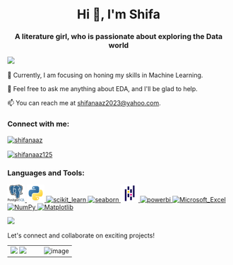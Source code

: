 <h1 align="center">Hi 👋, I'm Shifa</h1>

<h3 align="center"> A literature girl, who is passionate about exploring the Data world </h3>

<img src="https://komarev.com/ghpvc/?username=Shifanaaz125&color=blue&style=plastic" />
  </td>


🌱 Currently, I am focusing on honing my skills in Machine Learning.

💬 Feel free to ask me anything about EDA, and I'll be glad to help.

📫 You can reach me at shifanaaz2023@yahoo.com.



 <h3 align="left">Connect with me:</h3>
<p align="left">
<a href="https://www.linkedin.com/in/shifanaaz/" target="blank"><img align="center" src="https://raw.githubusercontent.com/rahuldkjain/github-profile-readme-generator/master/src/images/icons/Social/linked-in-alt.svg" alt="shifanaaz" height="30" width="40" /></a>
<p align="left">
<a href="https://www.kaggle.com/shifanaaz125" target="blank"><img align="center" src="https://raw.githubusercontent.com/rahuldkjain/github-profile-readme-generator/master/src/images/icons/Social/kaggle.svg" alt="shifanaaz125" height="30" width="40" /></a>
</p>




<h3 align="left">Languages and Tools:</h3>
<p align="left"> <a href="https://www.postgresql.org" target="_blank" rel="noreferrer"> <img src="https://raw.githubusercontent.com/devicons/devicon/master/icons/postgresql/postgresql-original-wordmark.svg" alt="postgresql" width="40" height="40"/> </a> <a href="https://www.python.org" target="_blank" rel="noreferrer"> <img src="https://raw.githubusercontent.com/devicons/devicon/master/icons/python/python-original.svg" alt="python" width="40" height="40"/> </a> <a href="https://scikit-learn.org/" target="_blank" rel="noreferrer"> <img src="https://upload.wikimedia.org/wikipedia/commons/0/05/Scikit_learn_logo_small.svg" alt="scikit_learn" width="40" height="40"/> </a> <a href="https://seaborn.pydata.org/" target="_blank" rel="noreferrer"> <img src="https://seaborn.pydata.org/_images/logo-mark-lightbg.svg" alt="seaborn" width="40" height="40"/> </a> <a href="https://pandas.pydata.org/" target="_blank" rel="noreferrer"> <img src="https://raw.githubusercontent.com/devicons/devicon/2ae2a900d2f041da66e950e4d48052658d850630/icons/pandas/pandas-original.svg" alt="pandas" width="40" height="40"/> </a> <a href="https://powerbi.microsoft.com/en-in/" target="_blank" rel="noreferrer"> <img src="https://upload.wikimedia.org/wikipedia/commons/c/cf/New_Power_BI_Logo.svg" alt="powerbi" width="40" height="40"/> </a> <a href="https://www.microsoft.com/en-in/microsoft-365/excel" target="_blank" rel="noreferrer"> <img src="https://upload.wikimedia.org/wikipedia/commons/3/34/Microsoft_Office_Excel_%282019%E2%80%93present%29.svg" alt="Microsoft_Excel" width="40" height="40"/> </a> <a href="https://numpy.org" target="_blank" rel="noreferrer"> <img src="https://upload.wikimedia.org/wikipedia/commons/3/31/NumPy_logo_2020.svg" alt="NumPy" width="40" height="40"/> </a> <a href="https://matplotlib.org" target="_blank" rel="noreferrer"> <img src="https://upload.wikimedia.org/wikipedia/en/5/56/Matplotlib_logo.svg" alt="Matplotlib" width="40" height="40"/> </a> </p>    


<table>
<tr>
  <td width="45%"> 
    <img src="https://github-readme-stats.vercel.app/api?&count_private=true&include_all_commits=true&username=shifanaaz125&custom_title=GitHub+Stats&show_icons=true&theme=radical" />
    <img src="https://github-readme-stats.vercel.app/api/top-langs/?username=shifanaaz125&layout=compact&theme=radical" width="100%" />
    </td>
    <img src="https://komarev.com/ghpvc/?username=shifanaaz125&color=green&style=plastic" />
  </td>

 <td width="48%"> <img alt="image" align="right"
src="https://github.com/Shifanaaz125/Shifanaaz125/assets/120267469/273423c1-d8fb-4612-af57-235ffebf1d3c"/></td>


Let's connect and collaborate on exciting projects!
